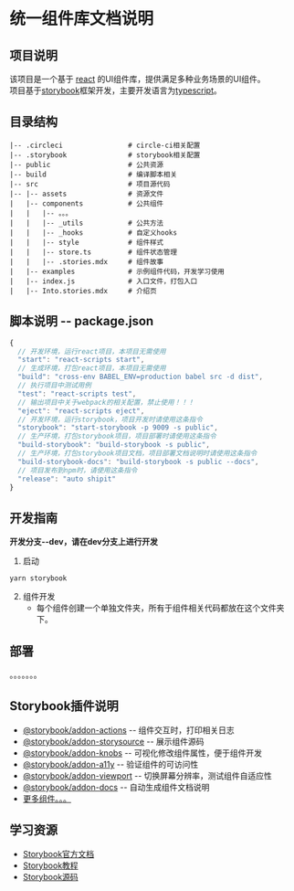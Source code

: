# 统一组件库文档说明

## 项目说明
该项目是一个基于 [react](https://reactjs.org/) 的UI组件库，提供满足多种业务场景的UI组件。  
项目基于[storybook](https://storybook.js.org/)框架开发，主要开发语言为[typescript](https://www.typescriptlang.org/)。

## 目录结构
```
|-- .circleci                # circle-ci相关配置  
|-- .storybook               # storybook相关配置
|-- public                   # 公共资源
|-- build                    # 编译脚本相关
|-- src                      # 项目源代码
|-- |-- assets               # 资源文件
|   |-- components           # 公共组件
|   |   |-- 。。。
|   |   |-- _utils           # 公共方法
|   |   |-- _hooks           # 自定义hooks
|   |   |-- style            # 组件样式
|   |   |-- store.ts         # 组件状态管理
|   |   |-- .stories.mdx     # 组件故事
|   |-- examples             # 示例组件代码，开发学习使用
|   |-- index.js             # 入口文件，打包入口
|   |-- Into.stories.mdx     # 介绍页
```       

## 脚本说明 -- package.json

```js
{
  // 开发环境，运行react项目，本项目无需使用
  "start": "react-scripts start", 
  // 生成环境，打包react项目，本项目无需使用
  "build": "cross-env BABEL_ENV=production babel src -d dist",
  // 执行项目中测试用例
  "test": "react-scripts test",
  // 输出项目中关于webpack的相关配置，禁止使用！！！
  "eject": "react-scripts eject",
  // 开发环境，运行storybook，项目开发时请使用这条指令
  "storybook": "start-storybook -p 9009 -s public",
  // 生产环境，打包storybook项目，项目部署时请使用这条指令
  "build-storybook": "build-storybook -s public",
  // 生产环境，打包storybook项目文档，项目部署文档说明时请使用这条指令
  "build-storybook-docs": "build-storybook -s public --docs",
  // 项目发布到npm时，请使用这条指令
  "release": "auto shipit"
}
```

## 开发指南
**开发分支--dev，请在dev分支上进行开发**

1. 启动
```
yarn storybook
```

2. 组件开发  
    * 每个组件创建一个单独文件夹，所有于组件相关代码都放在这个文件夹下。

## 部署
。。。。。。。

## Storybook插件说明
* [@storybook/addon-actions](https://github.com/storybookjs/storybook/tree/master/addons/actions) -- 组件交互时，打印相关日志
* [@storybook/addon-storysource](https://github.com/storybookjs/storybook/blob/master/addons/storysource) -- 展示组件源码
* [@storybook/addon-knobs](https://github.com/storybookjs/storybook/tree/master/addons/knobs) -- 可视化修改组件属性，便于组件开发
* [@storybook/addon-a11y](https://github.com/storybookjs/storybook/blob/master/addons/a11y) -- 验证组件的可访问性
* [@storybook/addon-viewport](https://github.com/storybookjs/storybook/tree/master/addons/viewport) -- 切换屏幕分辨率，测试组件自适应性
* [@storybook/addon-docs](https://github.com/storybookjs/storybook/tree/master/addons/docs) -- 自动生成组件文档说明
* [更多组件。。。](https://github.com/storybookjs/storybook/tree/master#Addons)

## 学习资源
* [Storybook官方文档](https://storybook.js.org/docs/basics/introduction/)
* [Storybook教程](https://www.learnstorybook.com/intro-to-storybook/react/en/get-started/)
* [Storybook源码](https://github.com/storybookjs/storybook/tree/master)